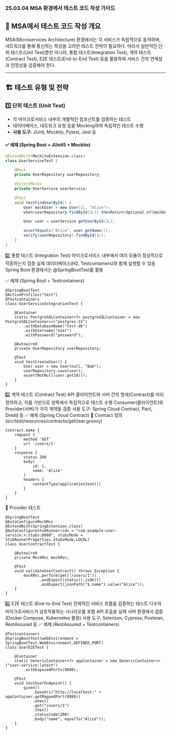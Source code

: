 ### 25.03.04 MSA 환경에서 테스트 코드 작성 가이드

## 📌 MSA에서 테스트 코드 작성 개요
MSA(Microservices Architecture) 환경에서는 각 서비스가 독립적으로 동작하며, 네트워크를 통해 통신하는 특성을 고려한 테스트 전략이 필요하다. 따라서 일반적인 단위 테스트(Unit Test)뿐만 아니라, 통합 테스트(Integration Test), 계약 테스트(Contract Test), E2E 테스트(End-to-End Test) 등을 활용하여 서비스 간의 연계성과 안정성을 검증해야 한다.

---

## 🏗️ 테스트 유형 및 전략

### 1️⃣ **단위 테스트 (Unit Test)**
- 각 마이크로서비스 내부의 개별적인 컴포넌트를 검증하는 테스트
- 데이터베이스, 네트워크 요청 등을 Mocking하여 독립적인 테스트 수행
- **사용 도구:** JUnit, Mockito, Pytest, Jest 등

#### ✅ **예제 (Spring Boot + JUnit5 + Mockito)**
```java
@ExtendWith(MockitoExtension.class)
class UserServiceTest {

    @Mock
    private UserRepository userRepository;

    @InjectMocks
    private UserService userService;

    @Test
    void testFindUserById() {
        User mockUser = new User(1L, "Alice");
        when(userRepository.findById(1L)).thenReturn(Optional.of(mockUser));

        User user = userService.getUserById(1L);

        assertEquals("Alice", user.getName());
        verify(userRepository).findById(1L);
    }
}
```

2️⃣ 통합 테스트 (Integration Test)
마이크로서비스 내부에서 여러 모듈이 정상적으로 작동하는지 검증
실제 데이터베이스(H2, Testcontainers)와 함께 실행할 수 있음
Spring Boot 환경에서는 @SpringBootTest를 활용

✅ 예제 (Spring Boot + Testcontainers)
```
@SpringBootTest
@ActiveProfiles("test")
@Testcontainers
class UserServiceIntegrationTest {

    @Container
    static PostgreSQLContainer<?> postgreSQLContainer = new PostgreSQLContainer<>("postgres:15")
        .withDatabaseName("test-db")
        .withUsername("user")
        .withPassword("password");

    @Autowired
    private UserRepository userRepository;

    @Test
    void testCreateUser() {
        User user = new User(null, "Bob");
        userRepository.save(user);
        assertNotNull(user.getId());
    }
}
```

3️⃣ 계약 테스트 (Contract Test)
API 클라이언트와 서버 간의 명세(Contract)를 미리 정의하고, 이를 기반으로 양쪽에서 독립적으로 테스트 수행
Consumer(클라이언트)와 Provider(서버)가 각각 계약을 검증
사용 도구: Spring Cloud Contract, Pact, Dredd 등
✅ 예제 (Spring Cloud Contract)
📌 Contract 정의 (src/test/resources/contracts/getUser.groovy)

```
Contract.make {
    request {
        method 'GET'
        url '/users/1'
    }
    response {
        status 200
        body(
            id: 1,
            name: 'Alice'
        )
        headers {
            contentType(applicationJson())
        }
    }
}
```

📌 Provider 테스트
```
@SpringBootTest
@AutoConfigureMockMvc
@ExtendWith(SpringExtension.class)
@AutoConfigureStubRunner(ids = "com.example:user-service:+:stubs:8080", stubsMode = StubRunnerProperties.StubsMode.LOCAL)
class UserContractTest {

    @Autowired
    private MockMvc mockMvc;

    @Test
    void validateUserContract() throws Exception {
        mockMvc.perform(get("/users/1"))
               .andExpect(status().isOk())
               .andExpect(jsonPath("$.name").value("Alice"));
    }
}
```
4️⃣ E2E 테스트 (End-to-End Test)
전체적인 서비스 흐름을 검증하는 테스트
다수의 마이크로서비스가 상호작용하는 시나리오를 포함
API 호출을 실제 서버 환경에서 검증 (Docker Compose, Kubernetes 활용)
사용 도구: Selenium, Cypress, Postman, RestAssured 등
✅ 예제 (RestAssured + Testcontainers)
```
@Testcontainers
@SpringBootTest(webEnvironment = SpringBootTest.WebEnvironment.DEFINED_PORT)
class UserE2ETest {

    @Container
    static GenericContainer<?> appContainer = new GenericContainer<>("user-service:latest")
        .withExposedPorts(8080);

    @Test
    void testUserEndpoint() {
        given()
            .baseUri("http://localhost:" + appContainer.getMappedPort(8080))
            .when()
            .get("/users/1")
            .then()
            .statusCode(200)
            .body("name", equalTo("Alice"));
    }
}

```